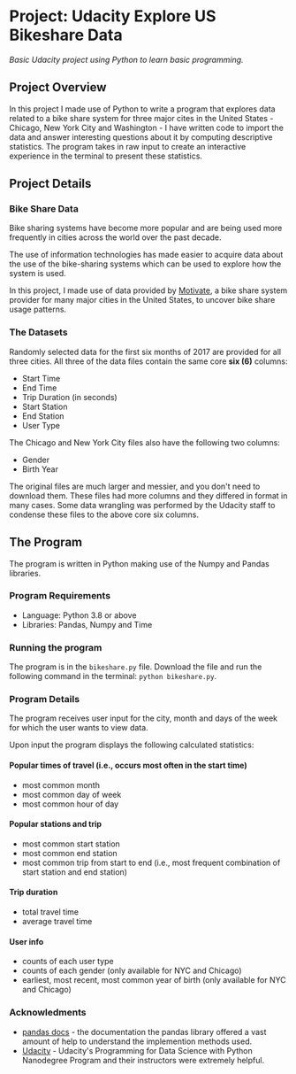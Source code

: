 # Project: Udacity Explore US Bikeshare Data
_Basic Udacity project using Python to learn basic programming._

## Project Overview
In this project I made  use of Python to write a program that explores data related to a bike share system for three major cites in the United States - Chicago, New York City and Washington - I have written code to import the data and answer interesting questions about it by computing descriptive statistics. The program takes in raw input to create an interactive experience in the terminal to present these statistics.

## Project Details

### Bike Share Data
Bike sharing systems have become more popular and are being used more frequently in cities across the world over the past decade.

The use of information technologies has made easier to acquire data about the use of the bike-sharing systems which can be used to explore how the system is used.

In this project, I made use of data provided by [Motivate](https://www.motivateco.com/), a bike share system provider for many major cities in the United States, to uncover bike share usage patterns.

### The Datasets
Randomly selected data for the first six months of 2017 are provided for all three cities. All three of the data files contain the same core **six (6)** columns:

+ Start Time
+ End Time
+ Trip Duration (in seconds)
+ Start Station
+ End Station
+ User Type

The Chicago and New York City files also have the following two columns:

+ Gender
+ Birth Year

The original files are much larger and messier, and you don't need to download them. These files had more columns and they differed in format in many cases. Some data wrangling was performed by the Udacity staff to condense these files to the above core six columns.

## The Program
The program is written in Python making use of the Numpy and Pandas libraries.

### Program Requirements
* Language: Python 3.8 or above
* Libraries: Pandas, Numpy and Time

### Running the program
The program is in the `bikeshare.py` file. Download the file and run the following command in the terminal: `python bikeshare.py`.

### Program Details
The program receives user input for the city, month and days of the week for which the user wants to view data.

Upon input the program displays the following calculated statistics:

#### Popular times of travel (i.e., occurs most often in the start time)

+ most common month
+ most common day of week
+ most common hour of day

#### Popular stations and trip

+ most common start station
+ most common end station
+ most common trip from start to end (i.e., most frequent combination of start station and end station)

#### Trip duration

+ total travel time
+ average travel time

#### User info

+ counts of each user type
+ counts of each gender (only available for NYC and Chicago)
+ earliest, most recent, most common year of birth (only available for NYC and Chicago)

### Acknowledments
* [pandas docs](http://pandas.pydata.org/pandas-docs/stable/) - the documentation the pandas library offered a vast amount of help to understand the implemention methods used.
* [Udacity](https://udacity.com) - Udacity's Programming for Data Science with Python Nanodegree Program and their instructors were extremely helpful.
